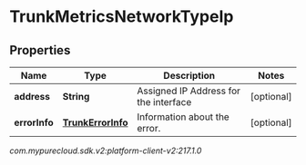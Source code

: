 # TrunkMetricsNetworkTypeIp


## Properties

| Name | Type | Description | Notes |
| ------------ | ------------- | ------------- | ------------- |
| **address** | **String** | Assigned IP Address for the interface |  [optional] |
| **errorInfo** | [**TrunkErrorInfo**](TrunkErrorInfo) | Information about the error. |  [optional] |




_com.mypurecloud.sdk.v2:platform-client-v2:217.1.0_
